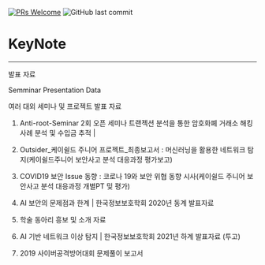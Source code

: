 [![PRs Welcome](https://img.shields.io/badge/PRs-welcome-brightgreen.svg?style=flat-square)](http://makeapullrequest.com)
![GitHub last commit](https://img.shields.io/github/last-commit/jeongjy0317/Arcalive-Emoji-Downloader.svg)
# KeyNote
-------------
발표 자료 

Semminar Presentation Data

여러 대외 세미나 및 프로젝트 발표 자료

1. Anti-root-Seminar 2회 오픈 세미나 트랜젝션 분석을 통한 암호화폐 거래소 해킹사례 분석 및 수입금 추적 |

2. Outsider_케이쉴드 주니어 프로젝트_최종보고서 : 머신러닝을 활용한 네트워크 탐지(케이쉴드주니어 보안사고 분석 대응과정 평가보고)

3. COVID19 보안 Issue 동향 : 코로나 19와 보안 위협 동향 시사(케이쉴드 주니어 보안사고 분석 대응과정 개별PT 및 평가) 

4. AI 보안의 문제점과 한계  | 한국정보보호학회 2020년 동계 발표자료 

5. 학술 동아리 흥보 및 소개 자료 

6. AI 기반 네트워크 이상 탐지 | 한국정보보호학회 2021년 하계 발표자료 (투고)

7. 2019 사이버공격방어대회 문제풀이 보고서 


